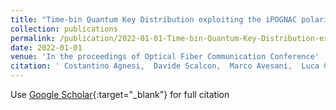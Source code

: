 ```yaml
---
title: "Time-bin Quantum Key Distribution exploiting the iPOGNAC polarization moulator and Qubit4Sync temporal synchronization"
collection: publications
permalink: /publication/2022-01-01-Time-bin-Quantum-Key-Distribution-exploiting-the-iPOGNAC-polarization-moulator-and-Qubit4Sync-temporal-synchronization
date: 2022-01-01
venue: 'In the proceedings of Optical Fiber Communication Conference'
citation: ' Costantino Agnesi,  Davide Scalcon,  Marco Avesani,  Luca Calderaro,  Giulio Foletto,  Andrea Stanco,  Giuseppe Vallone,  Paolo Villoresi, &quot;Time-bin Quantum Key Distribution exploiting the iPOGNAC polarization moulator and Qubit4Sync temporal synchronization.&quot; In the proceedings of Optical Fiber Communication Conference, 2022.'
---
```

Use [Google Scholar](https://scholar.google.com/scholar?q=Time+bin+Quantum+Key+Distribution+exploiting+the+iPOGNAC+polarization+moulator+and+Qubit4Sync+temporal+synchronization){:target="_blank"} for full citation